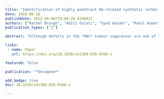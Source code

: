 ```yaml
---
title: "Identification of highly penetrant Rb-related synthetic lethal interactions in triple negative breast cancer"
date: 2018-06-18
publishDate: 2022-09-06T20:00:28.434882Z
authors: ["Rachel Brough", "Aditi Gulati", "Syed Haider", "Rahul Kumar", "James Campbell", "Erik Knudsen", "Stephen J Pettitt", "Colm J. Ryan", "Christopher J Lord"]
publication_types: ["2"]

abstract: "Although defects in the *RB1* tumour suppressor are one of the more common driver alterations found in triple-negative breast cancer (TNBC), therapeutic approaches that exploit this have not been identified. By integrating molecular profiling data with data from multiple genetic perturbation screens, we identified candidate synthetic lethal (SL) interactions associated with *RB1* defects in TNBC. We refined this analysis by identifying the highly penetrant effects, reasoning that these would be more robust in the face of molecular heterogeneity and would represent more promising therapeutic targets. A significant proportion of the highly penetrant *RB1* SL effects involved proteins closely associated with RB1 function, suggesting that this might be a defining characteristic. These included nuclear pore complex components associated with the MAD2 spindle checkpoint protein, the kinase and bromodomain containing transcription factor TAF1, and multiple components of the SCF<sup>SKP</sup> Cullin F box containing complex. Small-molecule inhibition of SCF<sup>SKP</sup> elicited an increase in p27<sup>Kip</sup> levels, providing a mechanistic rationale for RB1 SL. Transcript expression of SKP2, a SCF<sup>SKP</sup> component, was elevated in *RB1*-defective TNBCs, suggesting that in these tumours, SKP2 activity might buffer the effects of *RB1* dysfunction."

links:
 - name: Paper
   url: https://doi.org/10.1038/s41388-018-0368-z

featured: false

publication: "*Oncogene*"

add_badge: true
doi: 10.1038/s41388-018-0368-z

---
```


